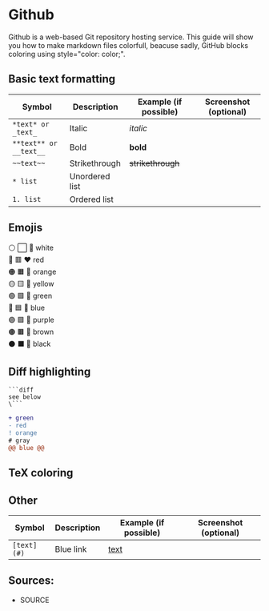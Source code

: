 # Github
Github is a web-based Git repository hosting service. This guide will show you how to make markdown files colorfull, beacuse sadly, GitHub blocks coloring using style="color: color;".

## Basic text formatting
|Symbol|Description|Example (if possible)|Screenshot (optional)|
|---|---|---|---|
|`*text* or _text_`|Italic|*italic*|
|`**text** or __text__`|Bold|**bold**|
|`~~text~~`|Strikethrough|~~strikethrough~~|
|`* list`|Unordered list||
|`1. list`|Ordered list||


## Emojis
⚪ ⬜ 🤍 white  
🔴 🟥 ❤️ red  
🟠 🟧 🧡 orange  
🟡 🟨 💛 yellow  
🟢 🟩 💚 green  
🔵 🟦 💙 blue  
🟣 🟪 💜 purple  
🟤 🟫 🤎 brown  
⚫ ⬛ 🖤 black  

## Diff highlighting
```
```diff
see below
\```
```

```diff
+ green
- red
! orange
# gray
@@ blue @@
```

## TeX coloring

## Other
|Symbol|Description|Example (if possible)|Screenshot (optional)|
|---|---|---|---|
|`[text](#)`|Blue link|[text](#)|

## Sources:
- SOURCE